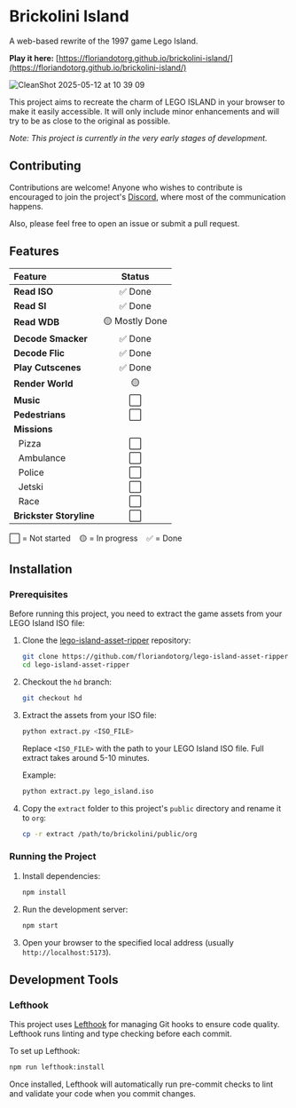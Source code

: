 # Brickolini Island

A web-based rewrite of the 1997 game Lego Island.

**Play it here:** [https://floriandotorg.github.io/brickolini-island/](https://floriandotorg.github.io/brickolini-island/)

![CleanShot 2025-05-12 at 10 39 09](https://github.com/user-attachments/assets/f34c904c-8f54-419c-881a-e61b09a2c01e)

This project aims to recreate the charm of LEGO ISLAND in your browser to make it easily accessible. It will only include minor enhancements and will try to be as close to the original as possible.

*Note: This project is currently in the very early stages of development.*

## Contributing
Contributions are welcome! Anyone who wishes to contribute is encouraged to join the project's [Discord](https://discord.gg/cEQx9aUk), where most of the communication happens.

Also, please feel free to open an issue or submit a pull request.

## Features

| Feature                | Status        |
|:-----------------------|:-------------:|
| **Read ISO**           | ✅ Done       |
| **Read SI**            | ✅ Done       |
| **Read WDB**           | 🟡 Mostly Done|
| **Decode Smacker**     | ✅ Done       |
| **Decode Flic**        | ✅ Done       |
| **Play Cutscenes**     | ✅ Done       |
| **Render World**       | 🟡            |
| **Music**              | ⬜            |
| **Pedestrians**        | ⬜            |
| **Missions**           |               |
| &nbsp;&nbsp;Pizza      | ⬜            |
| &nbsp;&nbsp;Ambulance  | ⬜            |
| &nbsp;&nbsp;Police     | ⬜            |
| &nbsp;&nbsp;Jetski     | ⬜            |
| &nbsp;&nbsp;Race       | ⬜            |
| **Brickster Storyline**| ⬜            |

⬜ = Not started &nbsp;&nbsp; 🟡 = In progress &nbsp;&nbsp; ✅ = Done

## Installation

### Prerequisites

Before running this project, you need to extract the game assets from your LEGO Island ISO file:

1. Clone the [lego-island-asset-ripper](https://github.com/floriandotorg/lego-island-asset-ripper) repository:
   ```bash
   git clone https://github.com/floriandotorg/lego-island-asset-ripper.git
   cd lego-island-asset-ripper
   ```

2. Checkout the `hd` branch:
   ```bash
   git checkout hd
   ```

3. Extract the assets from your ISO file:
   ```bash
   python extract.py <ISO_FILE>
   ```
   Replace `<ISO_FILE>` with the path to your LEGO Island ISO file. Full extract takes around 5-10 minutes.
   
   Example:
   ```bash
   python extract.py lego_island.iso
   ```

4. Copy the `extract` folder to this project's `public` directory and rename it to `org`:
   ```bash
   cp -r extract /path/to/brickolini/public/org
   ```

### Running the Project

1.  Install dependencies:
    ```bash
    npm install
    ```
2.  Run the development server:
    ```bash
    npm start
    ```
3.  Open your browser to the specified local address (usually `http://localhost:5173`).

## Development Tools

### Lefthook

This project uses [Lefthook](https://github.com/evilmartians/lefthook) for managing Git hooks to ensure code quality. Lefthook runs linting and type checking before each commit.

To set up Lefthook:

```bash
npm run lefthook:install
```

Once installed, Lefthook will automatically run pre-commit checks to lint and validate your code when you commit changes.
